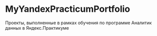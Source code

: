 # MyYandexPracticumPortfolio
Проекты, выполненные в рамках обучения по программе Аналитик данных в Яндекс.Практикуме

